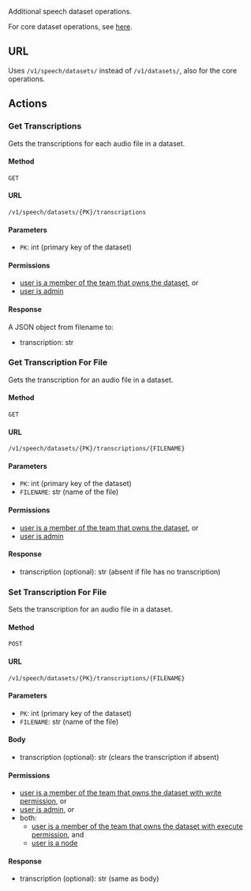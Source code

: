 Additional speech dataset operations.

For core dataset operations, see [here](datasets.md).

## URL

Uses `/v1/speech/datasets/` instead of `/v1/datasets/`, 
also for the core operations.

## Actions

### Get Transcriptions

Gets the transcriptions for each audio file in a dataset.

#### Method

`GET`

#### URL

`/v1/speech/datasets/{PK}/transcriptions`

#### Parameters

  * `PK`: int (primary key of the dataset)

#### Permissions

  * [user is a member of the team that owns the dataset](permissions.md#ismember), or
  * [user is admin](permissions.md#isadminuser)
  
#### Response

  A JSON object from filename to:

  * transcription: str
  

### Get Transcription For File

Gets the transcription for an audio file in a dataset.

#### Method

`GET`

#### URL

`/v1/speech/datasets/{PK}/transcriptions/{FILENAME}`

#### Parameters

  * `PK`: int (primary key of the dataset)
  * `FILENAME`: str (name of the file)

#### Permissions

  * [user is a member of the team that owns the dataset](permissions.md#ismember), or
  * [user is admin](permissions.md#isadminuser)
  
#### Response

  * transcription (optional): str (absent if file has no transcription)
  

### Set Transcription For File

Sets the transcription for an audio file in a dataset.

#### Method

`POST`

#### URL

`/v1/speech/datasets/{PK}/transcriptions/{FILENAME}`

#### Parameters

  * `PK`: int (primary key of the dataset)
  * `FILENAME`: str (name of the file)

#### Body

  * transcription (optional): str (clears the transcription if absent)

#### Permissions

  * [user is a member of the team that owns the dataset with write permission](permissions.md#memberhaswritepermission), or
  * [user is admin](permissions.md#isadminuser), or
  * both:
    * [user is a member of the team that owns the dataset with execute permission](permissions.md#memberhasexecutepermission), and
    * [user is a node](permissions.md#isnode)
  
#### Response

  * transcription (optional): str (same as body)
